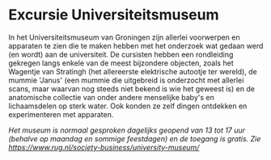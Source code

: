 # Excursie Universiteitsmuseum
In het Universiteitsmuseum van Groningen zijn allerlei voorwerpen en apparaten te zien die te maken hebben met het onderzoek wat gedaan werd (en wordt) aan de universiteit. De cursisten hebben een rondleiding gekregen langs enkele van de meest bijzondere objecten, zoals het Wagentje van Stratingh (het allereerste elektrische autootje ter wereld), de mummie 'Janus' (een mummie die uitgebreid is onderzocht met allerlei scans, maar waarvan nog steeds niet bekend is wie het geweest is) en de anatomische collectie van onder andere menselijke baby's en lichaamsdelen op sterk water. Ook konden ze zelf dingen ontdekken en experimenteren met apparaten.

*Het museum is normaal gesproken dagelijks geopend van 13 tot 17 uur (behalve op maandag en sommige feestdagen) en de toegang is gratis. Zie https://www.rug.nl/society-business/university-museum/*
